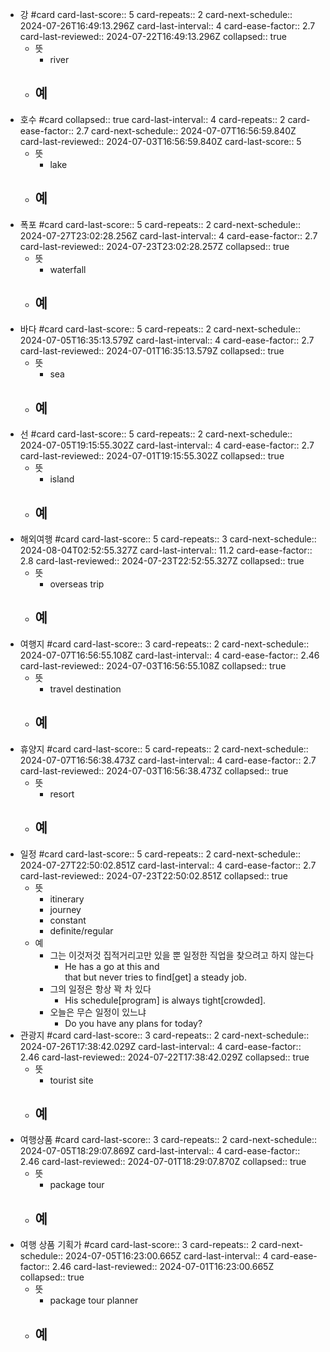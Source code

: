 - 강 #card
  card-last-score:: 5
  card-repeats:: 2
  card-next-schedule:: 2024-07-26T16:49:13.296Z
  card-last-interval:: 4
  card-ease-factor:: 2.7
  card-last-reviewed:: 2024-07-22T16:49:13.296Z
  collapsed:: true
	- 뜻
		- river
	- 예
		-
- 호수 #card
  collapsed:: true
  card-last-interval:: 4
  card-repeats:: 2
  card-ease-factor:: 2.7
  card-next-schedule:: 2024-07-07T16:56:59.840Z
  card-last-reviewed:: 2024-07-03T16:56:59.840Z
  card-last-score:: 5
	- 뜻
		- lake
	- 예
		-
- 폭포 #card
  card-last-score:: 5
  card-repeats:: 2
  card-next-schedule:: 2024-07-27T23:02:28.256Z
  card-last-interval:: 4
  card-ease-factor:: 2.7
  card-last-reviewed:: 2024-07-23T23:02:28.257Z
  collapsed:: true
	- 뜻
		- waterfall
	- 예
		-
- 바다 #card
  card-last-score:: 5
  card-repeats:: 2
  card-next-schedule:: 2024-07-05T16:35:13.579Z
  card-last-interval:: 4
  card-ease-factor:: 2.7
  card-last-reviewed:: 2024-07-01T16:35:13.579Z
  collapsed:: true
	- 뜻
		- sea
	- 예
		-
- 선 #card
  card-last-score:: 5
  card-repeats:: 2
  card-next-schedule:: 2024-07-05T19:15:55.302Z
  card-last-interval:: 4
  card-ease-factor:: 2.7
  card-last-reviewed:: 2024-07-01T19:15:55.302Z
  collapsed:: true
	- 뜻
		- island
	- 예
		-
- 해외여행 #card
  card-last-score:: 5
  card-repeats:: 3
  card-next-schedule:: 2024-08-04T02:52:55.327Z
  card-last-interval:: 11.2
  card-ease-factor:: 2.8
  card-last-reviewed:: 2024-07-23T22:52:55.327Z
  collapsed:: true
	- 뜻
		- overseas trip
	- 예
		-
- 여행지 #card
  card-last-score:: 3
  card-repeats:: 2
  card-next-schedule:: 2024-07-07T16:56:55.108Z
  card-last-interval:: 4
  card-ease-factor:: 2.46
  card-last-reviewed:: 2024-07-03T16:56:55.108Z
  collapsed:: true
	- 뜻
		- travel destination
	- 예
		-
- 휴양지 #card
  card-last-score:: 5
  card-repeats:: 2
  card-next-schedule:: 2024-07-07T16:56:38.473Z
  card-last-interval:: 4
  card-ease-factor:: 2.7
  card-last-reviewed:: 2024-07-03T16:56:38.473Z
  collapsed:: true
	- 뜻
		- resort
	- 예
		-
- 일정 #card
  card-last-score:: 5
  card-repeats:: 2
  card-next-schedule:: 2024-07-27T22:50:02.851Z
  card-last-interval:: 4
  card-ease-factor:: 2.7
  card-last-reviewed:: 2024-07-23T22:50:02.851Z
  collapsed:: true
	- 뜻
		- itinerary
		- journey
		- constant
		- definite/regular
	- 예
		- 그는 이것저것 집적거리고만 있을 뿐 일정한 직업을 찾으려고 하지 않는다
			- He has a go at this and that but never tries to find[get] a steady job.
		- 그의 일정은 항상 꽉 차 있다
			- His schedule[program] is always tight[crowded].
		- 오늘은 무슨 일정이 있느냐
			- Do you have any plans for today?
- 관광지 #card
  card-last-score:: 3
  card-repeats:: 2
  card-next-schedule:: 2024-07-26T17:38:42.029Z
  card-last-interval:: 4
  card-ease-factor:: 2.46
  card-last-reviewed:: 2024-07-22T17:38:42.029Z
  collapsed:: true
	- 뜻
		- tourist site
	- 예
		-
- 여행상품 #card
  card-last-score:: 3
  card-repeats:: 2
  card-next-schedule:: 2024-07-05T18:29:07.869Z
  card-last-interval:: 4
  card-ease-factor:: 2.46
  card-last-reviewed:: 2024-07-01T18:29:07.870Z
  collapsed:: true
	- 뜻
		- package tour
	- 예
		-
- 여행 상품 기획가 #card
  card-last-score:: 3
  card-repeats:: 2
  card-next-schedule:: 2024-07-05T16:23:00.665Z
  card-last-interval:: 4
  card-ease-factor:: 2.46
  card-last-reviewed:: 2024-07-01T16:23:00.665Z
  collapsed:: true
	- 뜻
		- package tour planner
	- 예
		-